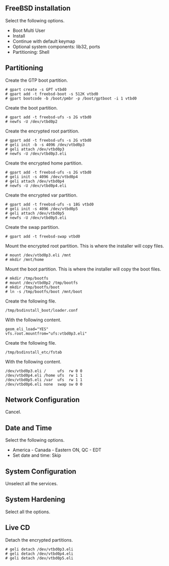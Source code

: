 FreeBSD installation
--------------------
Select the following options.

- Boot Multi User
- Install
- Continue with default keymap
- Optional system components: lib32, ports
- Partitioning: Shell

Partitioning
------------
Create the GTP boot partition.

    # gpart create -s GPT vtbd0
    # gpart add -t freebsd-boot -s 512K vtbd0
    # gpart bootcode -b /boot/pmbr -p /boot/gptboot -i 1 vtbd0

Create the boot partition.

    # gpart add -t freebsd-ufs -s 2G vtbd0
    # newfs -U /dev/vtbd0p2

Create the encrypted root partition.

    # gpart add -t freebsd-ufs -s 2G vtbd0
    # geli init -b -s 4096 /dev/vtbd0p3
    # geli attach /dev/vtbd0p3
    # newfs -U /dev/vtbd0p3.eli

Create the encrypted home partition.

    # gpart add -t freebsd-ufs -s 2G vtbd0
    # geli init -s 4096 /dev/vtbd0p4
    # geli attach /dev/vtbd0p4
    # newfs -U /dev/vtbd0p4.eli

Create the encrypted var partition.

    # gpart add -t freebsd-ufs -s 18G vtbd0
    # geli init -s 4096 /dev/vtbd0p5
    # geli attach /dev/vtbd0p5
    # newfs -U /dev/vtbd0p5.eli

Create the swap partition.

    # gpart add -t freebsd-swap vtbd0

Mount the encrypted root partition.
This is where the installer will copy files.

    # mount /dev/vtbd0p3.eli /mnt
    # mkdir /mnt/home

Mount the boot partition.
This is where the installer will copy the boot files.

    # mkdir /tmp/bootfs
    # mount /dev/vtbd0p2 /tmp/bootfs
    # mkdir /tmp/bootfs/boot
    # ln -s /tmp/bootfs/boot /mnt/boot

Create the following file.

    /tmp/bsdinstall_boot/loader.conf

With the following content.

    geom_eli_load="YES"
    vfs.root.mountfrom="ufs:vtbd0p3.eli"

Create the following file.

    /tmp/bsdinstall_etc/fstab

With the following content.

    /dev/vtbd0p3.eli /     ufs  rw 0 0
    /dev/vtbd0p4.eli /home ufs  rw 1 1
    /dev/vtbd0p5.eli /var  ufs  rw 1 1
    /dev/vtbd0p6.eli none  swap sw 0 0

Network Configuration
---------------------
Cancel.

Date and Time
-------------
Select the following options.

- America - Canada - Eastern ON, QC - EDT
- Set date and time: Skip

System Configuration
--------------------
Unselect all the services.

System Hardening
----------------
Select all the options.

Live CD
-------
Detach the encrypted partitions.

    # geli detach /dev/vtbd0p3.eli
    # geli detach /dev/vtbd0p4.eli
    # geli detach /dev/vtbd0p5.eli
